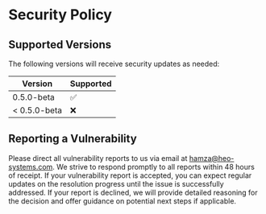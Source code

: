 # Security Policy

## Supported Versions

The following versions will receive security updates as needed:

| Version       | Supported          |
| ------------  | ------------------ |
| 0.5.0-beta    | :white_check_mark: |
| < 0.5.0-beta  | :x:                |

## Reporting a Vulnerability

Please direct all vulnerability reports to us via email at hamza@heo-systems.com. 
We strive to respond promptly to all reports within 48 hours of receipt. If your vulnerability report is accepted, 
you can expect regular updates on the resolution progress until the issue is successfully addressed. 
If your report is declined, we will provide detailed reasoning for the decision and offer guidance on potential next steps if applicable.
